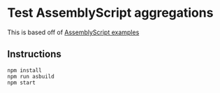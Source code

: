 # Test AssemblyScript aggregations

This is based off of [AssemblyScript examples](https://github.com/AssemblyScript/examples)

## Instructions

```
npm install
npm run asbuild
npm start
```

